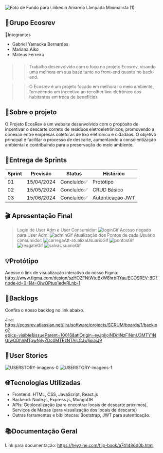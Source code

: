 ![Foto de Fundo para Linkedin Amarelo Lâmpada Minimalista (1)](https://github.com/Ecosrev/ecosrevMongo/assets/126609101/5f7ca8a9-9032-4ae4-9ca8-96eb2b656ffb)

🍃Grupo Ecosrev
---

👤Integrantes

- Gabriel Yamaoka Bernardes
- Mariana Aiko
- Mateus Ferreira

###
>> Trabalho desenvolvido com o foco no projeto Ecosrev, visando uma melhora em sua base tanto no front-end quanto no back-end.

>> O Ecosrev é um projeto focado em melhorar o meio ambiente, fornecendo um incentivo ao recolher lixo eletrônico dos habitantes em troca de benefícios
###
## 📃Sobre o projeto

O Projeto EcosRev é um website desenvolvido com o propósito de incentivar o descarte correto de resíduos eletroeletrônicos, promovendo a conexão entre empresas coletoras de lixo eletrônico e cidadãos. O objetivo principal é facilitar o processo de descarte, aumentando a conscientização ambiental e contribuindo para a preservação do meio ambiente.

## 🏁Entrega de Sprints

| Sprint        | Previsão      | Status        | Histórico     |
| ------------- | ------------- | ------------- | ------------- |
| 01            | 15/04/2024    | Concluído✅     | Protótipo|
| 02            | 15/05/2024    | Concluído✅     | CRUD Básico |
| 03            | 15/06/2024    | Concluído✅     |Autenticação JWT|

## 🎬 Apresentação Final
>Login de User Adm e User Consumidor:
![loginGif](https://github.com/AEntropia/EcosRev/assets/126609101/99f58232-4e4d-44f2-a154-8ea2b1bcb20e)
> Acesso negado para User Adm: 
![adminGif](https://github.com/AEntropia/EcosRev/assets/126609101/731bee2b-4bf9-4627-b4e5-8494adc8b977)
> Atualização dos Pontos de cada Usuário consumidor:
![carregaAtt-atualizaUsuarioGif](https://github.com/AEntropia/EcosRev/assets/126609101/8d9debea-e7dc-4385-b0dc-589c238be8c3)
![pontosGif](https://github.com/AEntropia/EcosRev/assets/126609101/fd710a37-2820-4553-9336-8ab03ed6a51e)
![resgateGif](https://github.com/AEntropia/EcosRev/assets/126609101/ee70d327-79d0-4e99-8080-65e30ae97073)
![salvaUsuarioGif](https://github.com/AEntropia/EcosRev/assets/126609101/cae66385-f3fa-49a1-be6b-7f84e21cea5d)

## 💡Protótipo 

Acesse o link de visualização interativo do nosso Figma: https://www.figma.com/design/szHO2FNtWtuBxW8hrbRYau/ECOSREV-BD?node-id=0-1&t=OjwOPtuo1edvRLnb-1

## 🔄Backlogs 
Confira o nosso backlog no link abaixo. 

Jira: https://ecosrev.atlassian.net/jira/software/projects/SCRUM/boards/1/backlog?epics=visible&issueParent=10016&atlOrigin=eyJpIjoiNDdlNzFlNmU3MTY1NGIwODhhMTgwNjIyZDc0MTEzNTAiLCJwIjoiaiJ9

## 💬User Stories
![USERSTORY-imagens-0](https://github.com/Ecosrev/ecosrevMongo/assets/126609101/f9f8a74d-2583-4b7c-8928-74107bd9466e)
![USERSTORY-imagens-1](https://github.com/Ecosrev/ecosrevMongo/assets/126609101/d7a17d64-5388-4352-8725-9cf7dcfcd84e)



## 🌐Tecnologias Utilizadas

- Frontend: HTML, CSS, JavaScript, React.js
- Backend: Node.js, Express.js, MongoDB
- APIs: Geolocalização (para encontrar locais de descarte próximos), Serviços de Mapas (para visualização dos locais de descarte)
- Outras ferramentas e bibliotecas: Bootstrap, JWT para autenticação.

## 📚Documentação Geral
 Link para documentação: https://heyzine.com/flip-book/a741486d0b.html
